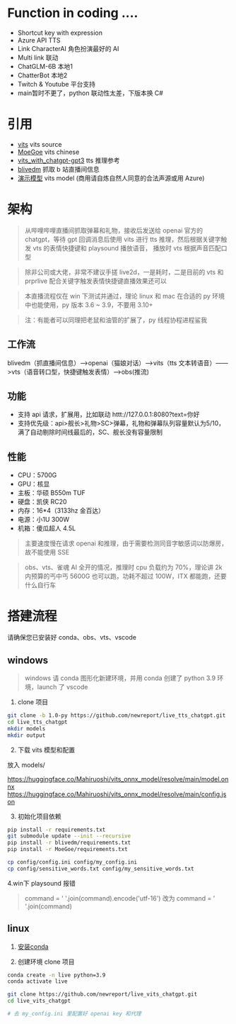 # Function in coding ....
- Shortcut key with expression
- Azure API TTS 
- Link CharacterAI 角色扮演最好的 AI
- Multi link 联动
- ChatGLM-6B 本地1
- ChatterBot 本地2
- Twitch & Youtube 平台支持
- main暂时不更了，python 联动性太差，下版本换 C#
# 引用

- [vits](https://github.com/jaywalnut310/vits) vits source
- [MoeGoe](https://github.com/CjangCjengh/MoeGoe.git) vits chinese
- [vits_with_chatgpt-gpt3](https://github.com/Paraworks/vits_with_chatgpt-gpt3) tts 推理参考
- [blivedm](https://github.com/xfgryujk/blivedm/tree/master) 抓取 b 站直播间信息
- [演示模型](https://huggingface.co/Mahiruoshi/vits_onnx_model/tree/main) vits model (商用请自炼自然人同意的合法声源或用 Azure)

# 架构
> 从哔哩哔哩直播间抓取弹幕和礼物，接收后发送给 openai 官方的 chatgpt，等待 gpt 回调消息后使用 vits 进行 tts 推理，然后根据关键字触发 vts 的表情快捷键和 playsound 播放语音， 播放时 vts 根据声音匹配口型  

> 除非公司或大佬，非常不建议手搓 live2d，一是耗时，二是目前的 vts 和 prprlive 配合关键字触发表情快捷键直播效果还可以  

>  本直播流程仅在 win 下测试并通过，理论 linux 和 mac 在合适的 py 环境中也能使用，py 版本 3.6 ~ 3.9，不要用 3.10+  

>  注：有能者可以同理把老鼠和油管的扩展了，py 线程协程进程鲨我

## 工作流
blivedm（抓直播间信息）——>openai（猫娘对话）——>vits（tts 文本转语音）——>vts（语音转口型，快捷键触发表情）——>obs(推流)  

## 功能
- 支持 api 请求，扩展用，比如联动  httt://127.0.0.1:8080?text=你好
- 支持优先级：api>舰长>礼物>SC>弹幕，礼物和弹幕队列容量默认为5/10，满了自动剔除时间线最后的，SC、舰长没有容量限制

## 性能
- CPU：5700G
- GPU：核显
- 主板：华硕 B550m TUF
- 硬盘：凯侠 RC20
- 内存：16*4（3133hz 金百达）
- 电源：小1U 300W
- 机箱：傻瓜超人 4.5L
> 主要速度慢在请求 openai 和推理，由于需要检测同音字敏感词以防爆房，故不能使用 SSE

> obs、vts、雀魂 AI 全开的情况，推理时 cpu 负载约为 70%，理论讲 2k 内预算的丐中丐 5600G 也可以跑，功耗不超过 100W，ITX 都能跑，还要什么自行车


# 搭建流程
请确保您已安装好 conda、obs、vts、vscode
## windows
> windows 请 conda 图形化新建环境，并用 conda 创建了 python 3.9 环境，launch 了 vscode
1. clone 项目
```bash
git clone -b 1.0-py https://github.com/newreport/live_tts_chatgpt.git
cd live_tts_chatgpt
mkdir models
mkdir output
```
2. 下载 vits 模型和配置

放入 models/

https://huggingface.co/Mahiruoshi/vits_onnx_model/resolve/main/model.onnx 
https://huggingface.co/Mahiruoshi/vits_onnx_model/resolve/main/config.json

3. 初始化项目依赖
```bash
pip install -r requirements.txt
git submodule update --init --recursive
pip install -r blivedm/requirements.txt
pip install -r MoeGoe/requirements.txt

cp config/config.ini config/my_config.ini
cp config/sensitive_words.txt config/my_sensitive_words.txt
```

4.win下 playsound 报错
> command = ' '.join(command).encode('utf-16')
改为
> command = ' '.join(command)
## linux
1. [安装conda](https://newreport.top/2023-02-28/ubuntu-amd-centos-install-conda/)

2. 创建环境 clone 项目

```bash
conda create -n live python=3.9
conda activate live

git clone https://github.com/newreport/live_vits_chatgpt.git
cd live_vits_chatgpt

# 去 my_config.ini 里配置好 openai key 和代理
```
